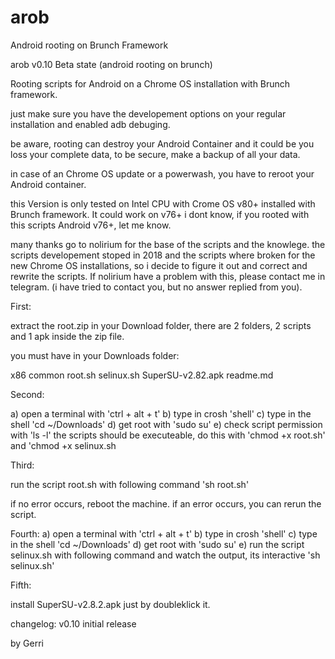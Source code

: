 # arob
Android rooting on Brunch Framework



arob v0.10 Beta state (android rooting on brunch)

Rooting scripts for Android on a Chrome OS installation with Brunch framework.

just make sure you have the developement options on your regular installation and enabled adb debuging.

be aware, rooting can destroy your Android Container and it could be you loss your complete data, to be secure, make a backup of all your data.

in case of an Chrome OS update or a powerwash, you have to reroot your Android container.


this Version is only tested on Intel CPU with Crome OS v80+ installed with Brunch framework. It could work on v76+ i dont know, if you rooted with this scripts Android v76+, let me know.

many thanks go to nolirium for the base of the scripts and the knowlege.
the scripts developement stoped in 2018 and the scripts where broken for the new Chrome OS installations, so i decide to figure it out and correct and rewrite the scripts. If nolirium have a problem with this, please contact me in telegram. (i have tried to contact you, but no answer replied from you).




First:

extract the root.zip in your Download folder, there are 2 folders, 2 scripts and 1 apk inside the zip file.

you must have in your Downloads folder:

x86
common
root.sh
selinux.sh
SuperSU-v2.82.apk
readme.md


Second:

a) open a terminal with 'ctrl + alt + t'
b) type in crosh 'shell'
c) type in the shell 'cd ~/Downloads'
d) get root with 'sudo su'
e) check script permission with 'ls -l' the scripts should be executeable, do this with 'chmod +x root.sh' and 'chmod +x selinux.sh


Third:

run the script root.sh with following command 'sh root.sh'

if no error occurs, reboot the machine.
if an error occurs, you can rerun the script.


Fourth:
a) open a terminal with 'ctrl + alt + t'
b) type in crosh 'shell'
c) type in the shell 'cd ~/Downloads'
d) get root with 'sudo su'
e) run the script selinux.sh with following command and watch the output, its interactive 'sh selinux.sh'


Fifth:

install SuperSU-v2.8.2.apk just by doubleklick it.





changelog:
v0.10
initial release

by Gerri
